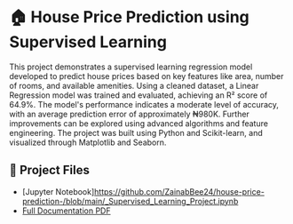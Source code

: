 # 🏠 House Price Prediction using Supervised Learning

This project demonstrates a supervised learning regression model developed to predict house prices based on key features like area, number of rooms, and available amenities. Using a cleaned dataset, a Linear Regression model was trained and evaluated, achieving an R² score of 64.9%. The model's performance indicates a moderate level of accuracy, with an average prediction error of approximately ₦980K. Further improvements can be explored using advanced algorithms and feature engineering. The project was built using Python and Scikit-learn, and visualized through Matplotlib and Seaborn.

## 📑 Project Files
- [Jupyter Notebook]https://github.com/ZainabBee24/house-price-prediction-/blob/main/_Supervised_Learning_Project.ipynb
- [Full Documentation PDF](./house_price_prediction.pdf)

